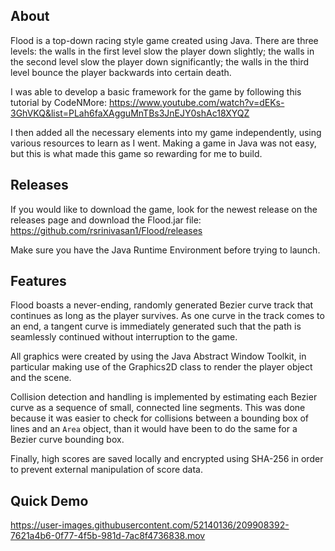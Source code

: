 About
-----
Flood is a top-down racing style game created using Java. There are three levels: the walls in the first level slow the player down slightly; the walls in the second level slow the player down significantly; the walls in the third level bounce the player backwards into certain death.

I was able to develop a basic framework for the game by following this tutorial by CodeNMore: https://www.youtube.com/watch?v=dEKs-3GhVKQ&list=PLah6faXAgguMnTBs3JnEJY0shAc18XYQZ

I then added all the necessary elements into my game independently, using various resources to learn as I went. Making a game in Java was not easy, but this is what made this game so rewarding for me to build.

Releases
--------
If you would like to download the game, look for the newest release on the releases page and download the Flood.jar file: https://github.com/rsrinivasan1/Flood/releases  

Make sure you have the Java Runtime Environment before trying to launch.

Features
--------

Flood boasts a never-ending, randomly generated Bezier curve track that continues as long as the player survives. As one curve in the track comes to an end, a tangent curve is immediately generated such that the path is seamlessly continued without interruption to the game.

All graphics were created by using the Java Abstract Window Toolkit, in particular making use of the Graphics2D class to render the player object and the scene.

Collision detection and handling is implemented by estimating each Bezier curve as a sequence of small, connected line segments. This was done because it was easier to check for collisions between a bounding box of lines and an ```Area``` object, than it would have been to do the same for a Bezier curve bounding box.

Finally, high scores are saved locally and encrypted using SHA-256 in order to prevent external manipulation of score data.

Quick Demo
----------

https://user-images.githubusercontent.com/52140136/209908392-7621a4b6-0f77-4f5b-981d-7ac8f4736838.mov
